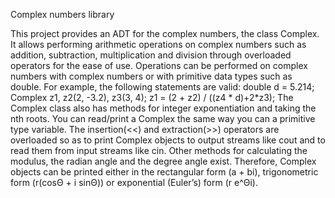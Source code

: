 Complex numbers library 
 
This project provides an ADT for the complex numbers, the class Complex. It allows performing arithmetic operations on complex numbers such as addition, subtraction, multiplication and division through overloaded operators for the ease of use. Operations can be performed on complex numbers with complex numbers or with primitive data types such as double. For example, the following statements are valid:
double d = 5.214;
Complex z1, z2(2, -3.2), z3(3, 4);
z1 = (2 + z2) / ((z4 * d)+2*z3);
The Complex class also has methods for integer exponentiation and taking the nth roots. You can read/print a Complex the same way you can a primitive type variable. The insertion(<<) and extraction(>>) operators are overloaded so as to print Complex objects to output streams like cout and to read them from input streams like cin. Other methods for calculating the modulus, the radian angle and the degree angle exist. Therefore, Complex objects can be printed either in the rectangular form (a + bi), trigonometric form (r(cosΘ + i sinΘ)) or exponential (Euler’s) form (r e^Θi).

